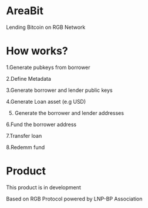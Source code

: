 # AreaBit
Lending Bitcoin on RGB Network

# How works?

1.Generate pubkeys from borrower

2.Define Metadata

3.Generate borrower and lender public keys

4.Generate Loan asset (e.g USD)

5. Generate the borrower and lender addresses

6.Fund the borrower address

7.Transfer loan

8.Redemm fund



# Product

This product is in development

Based on RGB Protocol powered by LNP-BP Association
